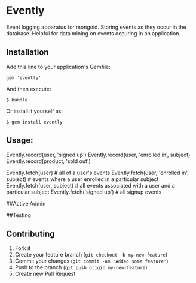 # Evently

  Event logging apparatus for mongoid. Storing events as they occur in the database. Helpful for data mining on events occuring in an application.

## Installation

Add this line to your application's Gemfile:

    gem 'evently'

And then execute:

    $ bundle

Or install it yourself as:

    $ gem install evently

## Usage:

  Evently.record(user, 'signed up')
  Evently.record(user, 'enrolled in', subject)
  Evently.record(product, 'sold out')

  Evently.fetch(user)                               # all of a user's events
  Evently.fetch(user, 'enrolled in', subject)       # events where a user enrolled in a particular subject
  Evently.fetch(user, subject)                      # all events associated with a user and a particular subject
  Evently.fetch('signed up')                        # all signup events

##Active Admin


##Testing


## Contributing

1. Fork it
2. Create your feature branch (`git checkout -b my-new-feature`)
3. Commit your changes (`git commit -am 'Added some feature'`)
4. Push to the branch (`git push origin my-new-feature`)
5. Create new Pull Request
